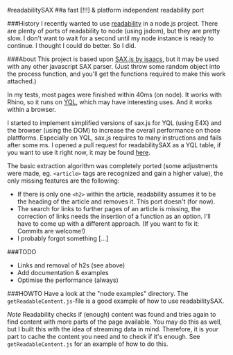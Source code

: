 #readabilitySAX
##a fast [!!!] & platform independent readability port

###History
I recently wanted to use [readability](http://code.google.com/p/arc90labs-readability/) in a node.js project. There are plenty of ports of readability to node (using jsdom), but they are pretty slow. I don't want to wait for a second until my node instance is ready to continue. I thought I could do better. So I did.

###About
This project is based upon [SAX.js by isaacs](https://github.com/isaacs/sax-js), but it may be used with any other javascript SAX parser. (Just throw some random object into the process function, and you'll get the functions required to make this work attached.)

In my tests, most pages were finished within 40ms (on node). It works with Rhino, so it runs on [YQL](http://developer.yahoo.com/yql "Yahoo! Query Language"), which may have interesting uses. And it works within a browser.

I started to implement simplified versions of sax.js for YQL (using E4X) and the browser (using the DOM) to increase the overall performance on those plattforms. Especially on YQL, sax.js requires to many instructions and fails after some ms. I opened a pull request for readabilitySAX as a YQL table, if you want to use it right now, it may be found [here](https://github.com/FB55/yql-tables/tree/master/readability).

The basic extraction algorithm was completely ported (some adjustments were made, eg. `<article>` tags are recognized and gain a higher value), the only missing features are the following:

- If there is only one `<h2>` within the article, readability assumes it to be the heading of the article and removes it. This port doesn't (for now).
- The search for links to further pages of an article is missing, the correction of links needs the insertion of a function as an option. I'll have to come up with a different approach. (If you want to fix it: Commits are welcome!)
- I probably forgot something […]

###TODO

- Links and removal of h2s (see above)
- Add documentation & examples
- Optimise the performance (always)

###HOWTO
Have a look at the "node examples" directory. The `getReadableContent.js`-file is a good example of how to use readabilitySAX.

*Note*
Readability checks if (enough) content was found and tries again to find content with more parts of the page available. You may do this as well, but I built this with the idea of streaming data in mind. Therefore, it is your part to cache the content you need and to check if it's enough. See `getReadableContent.js` for an example of how to do this.